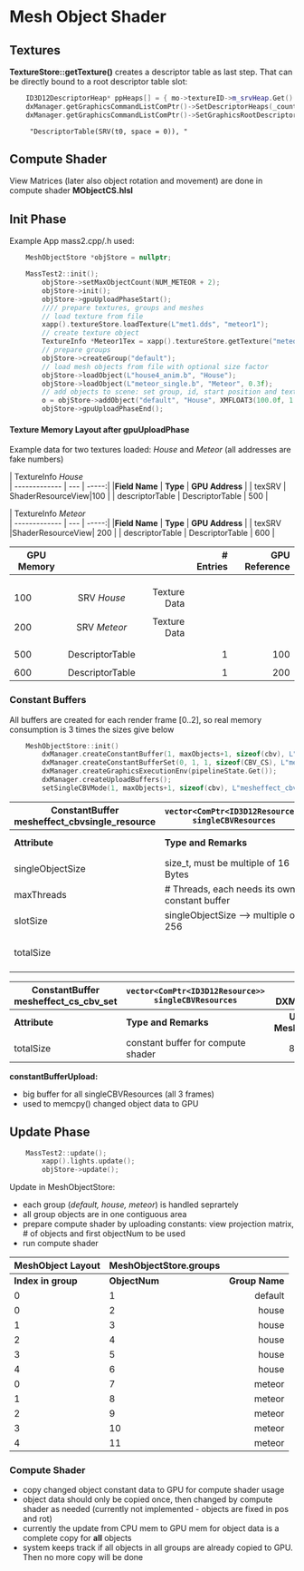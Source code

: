 # Mesh Object Shader

## Textures

**TextureStore::getTexture()** creates a descriptor table as last step. That can be directly bound to a root descriptor table slot:

```C++
	ID3D12DescriptorHeap* ppHeaps[] = { mo->textureID->m_srvHeap.Get() };
	dxManager.getGraphicsCommandListComPtr()->SetDescriptorHeaps(_countof(ppHeaps), ppHeaps);
	dxManager.getGraphicsCommandListComPtr()->SetGraphicsRootDescriptorTable(1, mo->textureID->descriptorTable);
```
```
	 "DescriptorTable(SRV(t0, space = 0)), "
```

## Compute Shader

View Matrices (later also object rotation and movement) are done in compute shader **MObjectCS.hlsl**

## Init Phase

Example App mass2.cpp/.h used:

```C++
	MeshObjectStore *objStore = nullptr;
```


```C++
    MassTest2::init();
        objStore->setMaxObjectCount(NUM_METEOR + 2);
        objStore->init();
        objStore->gpuUploadPhaseStart();
        //// prepare textures, groups and meshes
        // load texture from file
        xapp().textureStore.loadTexture(L"met1.dds", "meteor1");
        // create texture object
        TextureInfo *Meteor1Tex = xapp().textureStore.getTexture("meteor1");
        // prepare groups
        objStore->createGroup("default");
        // load mesh objects from file with optional size factor
        objStore->loadObject(L"house4_anim.b", "House");
        objStore->loadObject(L"meteor_single.b", "Meteor", 0.3f);
        // add objects to scene: set group, id, start position and texture
        o = objStore->addObject("default", "House", XMFLOAT3(100.0f, 1.0f, 1.0f), Meteor1Tex);
        objStore->gpuUploadPhaseEnd();
```
#### Texture Memory Layout after gpuUploadPhase

Example data for two textures loaded: *House* and *Meteor*
(all addresses are fake numbers)


| TextureInfo *House*   
| ------------- | ---  | -----:|
|**Field Name** | **Type** | **GPU Address**  |
| texSRV      |  ShaderResourceView|100 |
| descriptorTable |  DescriptorTable   |    500 |

| TextureInfo *Meteor*  
| ------------- | ---  | -----:|
|**Field Name** | **Type** | **GPU Address**  |
| texSRV        |ShaderResourceView|  200 |
| descriptorTable     |  DescriptorTable  |    600 |


| GPU Memory   |               |       | # Entries|GPU Reference
| -------------|:-------------:| -----:| --------:|--:
||||
||||
||||
| 100      | SRV *House*      |   Texture Data |
||||
| 200      | SRV *Meteor*      |   Texture Data |
||||
||||
| 500      | DescriptorTable      ||  1|100
||||
| 600      | DescriptorTable      ||  1|200

### Constant Buffers

All buffers are created for each render frame [0..2], so real memory consumption is 3 times the sizes give below
```C++
    MeshObjectStore::init()
        dxManager.createConstantBuffer(1, maxObjects+1, sizeof(cbv), L"mesheffect_cbvsingle_resource");
        dxManager.createConstantBufferSet(0, 1, 1, sizeof(CBV_CS), L"mesheffect_cs_cbv_set");
        dxManager.createGraphicsExecutionEnv(pipelineState.Get());
        dxManager.createUploadBuffers();
        setSingleCBVMode(1, maxObjects+1, sizeof(cbv), L"mesheffect_cbvsingle_resource", true);
```

| ConstantBuffer mesheffect_cbvsingle_resource|```vector<ComPtr<ID3D12Resource>> singleCBVResources```|  class DXManager
| ------------- | ---  | -----:|
|**Attribute** | **Type and Remarks** | **Usage in MeshObject**  |
| singleObjectSize        |size_t, must be multiple of 16 Bytes|  256 |
| maxThreads        |# Threads, each needs its own constant buffer|  1 |
| slotSize | singleObjectSize --> multiple of 256|256
|totalSize | | slotSize * (maxObjects + 1)

| ConstantBuffer mesheffect_cs_cbv_set|```vector<ComPtr<ID3D12Resource>> singleCBVResources```|  class DXManager
| ------------- | ---  | -----:|
|**Attribute** | **Type and Remarks** | **Usage in MeshObject**  |
|totalSize | constant buffer for compute shader |80 (256)

**constantBufferUpload:**
 * big buffer for all singleCBVResources (all 3 frames)
 * used to memcpy() changed object data to GPU

## Update Phase

```C++
    MassTest2::update();
        xapp().lights.update();
        objStore->update();
```
Update in MeshObjectStore:
 * each group (*default, house, meteor*) is handled seprartely
 * all group objects are in one contiguous area 
 * prepare compute shader by uploading constants: view projection matrix, # of objects and first objectNum to be used
 * run compute shader

| MeshObject Layout|MeshObjectStore.groups | |
| ------------- | ---  | -----:|
|**Index in group** | **ObjectNum** | **Group Name**  |
| 0      |  1|default |
| 0      |  2|house |
| 1      |  3|house |
| 2      |  4|house |
| 3      |  5|house |
| 4      |  6|house |
| 0      |  7|meteor |
| 1      |  8|meteor |
| 2      |  9|meteor |
| 3      |  10|meteor |
| 4      |  11|meteor |

### Compute Shader

* copy changed object constant data to GPU for compute shader usage
* object data should only be copied once, then changed by compute shader as needed (currently not implemented - objects are fixed in pos and rot)
* currently the update from CPU mem to GPU mem for object data is a complete copy for **all** objects
* system keeps track if all objects in all groups are already copied to GPU. Then no more copy will be done

